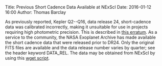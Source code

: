 Title: Previous Short Cadence Data Available at NExScI
Date: 2016-01-12 16:00
Author: Thomas Barclay

As previously reported, Kepler Q2--Q16, data release 24, short-cadence data was calibrated incorrectly, making it unsuitable for use in projects requiring high photometric precision.  This is described in [this erratum](http://archive.stsci.edu/kepler/release_notes/release_notes24/KSCI-19064-002a-DRN24err.pdf).  As a service to the community, the NASA Exoplanet Archive has made available the short cadence data that were released prior to DR24. Only the original FITS files are available and the data release number varies by quarter; see the header keyword DATA\_REL. The data may be obtained from NExScI by using this [wget script](http://exoplanetarchive.ipac.caltech.edu/bulk_data_download/wget_all_prior_SC.bat).




